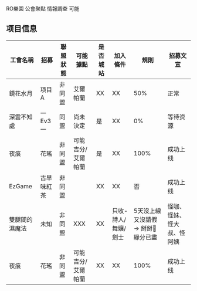RO樂園 公會聚點 情報調查 
 可能


## 项目信息

| 工會名稱 | 招募 | 聯盟狀態 | 可能據點 | 是否城站 | 加入條件 | 規則 | 招募文宣     |
|----------|----------|----------|----------|--------|------|------------|----------|
| 鏡花水月    | 项目A    | 非同盟 | 艾爾帕蘭 |XX   | XX | 50%        | 正常     |
| 深雲不知處   | 一Ev3一    | 同盟  | 尚未決定 | 是   | XX | 0%         | 等待资源 |
| 夜痕      | 花瑤     | 非同盟 | 可能吉分/艾爾帕蘭 |  是  | XX | 100%       | 成功上线 |
|  EzGame    | 古早味紅茶   | 非同盟 | | XX  | XX | 否      | 成功上线 |
| 雙腿間的濕魔法     |  未知   | 非同盟 | XXX | XX  |只收-詩人/舞孃/劍士| 5天沒上線又沒請假 → 掰掰👋緣分已盡     | 怪咖、怪妹、怪大叔、怪阿姨|
| 夜痕      | 花瑤     | 非同盟 | 可能吉分/艾爾帕蘭 | XX  | XX | 100%       | 成功上线 |

